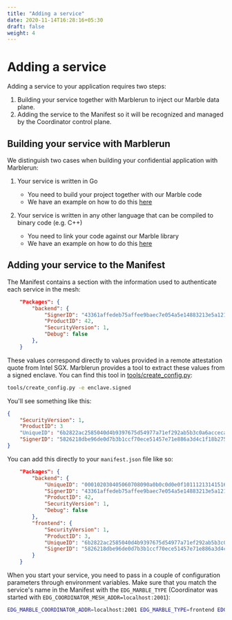 ```yaml
---
title: "Adding a service"
date: 2020-11-14T16:28:16+05:30
draft: false
weight: 4
---
```


# Adding a service

Adding a service to your application requires two steps:

1. Building your service together with Marblerun to inject our Marble data plane.
2. Adding the service to the Manifest so it will be recognized and managed by the Coordinator control plane.

## Building your service with Marblerun

We distinguish two cases when building your confidential application with Marblerun:

1. Your service is written in Go
    * You need to build your project together with our Marble code
    * We have an example on how to do this [here](https://github.com/edgelesssys/marblerun/blob/master/samples/helloworld/README.md)

1. Your service is written in any other language that can be compiled to binary code (e.g. C++)
    * You need to link your code against our Marble library
    * We have an example on how to do this [here](https://github.com/edgelesssys/marblerun/blob/master/samples/helloc%2B%2B/README.md)

## Adding your service to the Manifest

The Manifest contains a section with the information used to authenticate each service in the mesh:

```json
	"Packages": {
		"backend": {
            "SignerID": "43361affedeb75affee9baec7e054a5e14883213e5a121b67d74a0e12e9d2b7a",
            "ProductID": 42,
            "SecurityVersion": 1,
			"Debug": false
		},
    }
```

These values correspond directly to values provided in a remote attestation quote from Intel SGX.
Marblerun provides a tool to extract these values from a signed enclave.
You can find this tool in [tools/create_config.py](https://github.com/edgelesssys/marblerun/blob/master/tools/create_config.py):

```bash
tools/create_config.py -e enclave.signed
```

You'll see something like this:

```json
{
    "SecurityVersion": 1,
    "ProductID": 3
    "UniqueID": "6b2822ac2585040d4b9397675d54977a71ef292ab5b3c0a6acceca26074ae585",
    "SignerID": "5826218dbe96de0d7b3b1ccf70ece51457e71e886a3d4c1f18b27576d22cdc74"
}
```

You can add this directly to your `manifest.json` file like so:

```json
	"Packages": {
		"backend": {
			"UniqueID": "000102030405060708090a0b0c0d0e0f101112131415161718191a1b1c1d1e1f",
            "SignerID": "43361affedeb75affee9baec7e054a5e14883213e5a121b67d74a0e12e9d2b7a",
            "ProductID": 42,
            "SecurityVersion": 1,
			"Debug": false
		},
        "frontend": {
            "SecurityVersion": 1,
            "ProductID": 3,
            "UniqueID": "6b2822ac2585040d4b9397675d54977a71ef292ab5b3c0a6acceca26074ae585",
            "SignerID": "5826218dbe96de0d7b3b1ccf70ece51457e71e886a3d4c1f18b27576d22cdc74"
        }
    }
```

When you start your service, you need to pass in a couple of configuration parameters through environment variables.
Make sure that you match the service's name in the Manifest with the `EDG_MARBLE_TYPE` (Coordinator was started with `EDG_COORDINATOR_MESH_ADDR=localhost:2001`):

```bash
EDG_MARBLE_COORDINATOR_ADDR=localhost:2001 EDG_MARBLE_TYPE=frontend EDG_MARBLE_UUID_FILE=$PWD/uuid EDG_MARBLE_DNS_NAMES=localhost erthost enclave.signed
```
